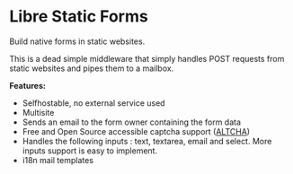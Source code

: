 # Libre Static Forms

Build native forms in static websites.

This is a dead simple middleware that simply handles POST requests from static websites and pipes them to a mailbox.

**Features:**
- Selfhostable, no external service used
- Multisite
- Sends an email to the form owner containing the form data
- Free and Open Source accessible captcha support ([ALTCHA](https://altcha.org/))
- Handles the following inputs : text, textarea, email and select. More inputs support is easy to implement.
- i18n mail templates

